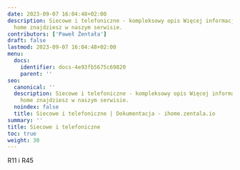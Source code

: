 ```yaml
---
date: 2023-09-07 16:04:48+02:00
description: Siecowe i telefoniczne - kompleksowy opis Więcej informacji na smart
  home znajdziesz w naszym serwisie.
contributors: ['Paweł Żentała']
draft: false
lastmod: 2023-09-07 16:04:48+02:00
menu:
  docs:
    identifier: docs-4e93fb5675c69820
    parent: ''
seo:
  canonical: ''
  description: Siecowe i telefoniczne - kompleksowy opis Więcej informacji na smart
    home znajdziesz w naszym serwisie.
  noindex: false
  title: Siecowe i telefoniczne | Dokumentacja - ihome.zentala.io
summary: ''
title: Siecowe i telefoniczne
toc: true
weight: 30
---
```



R11 i R45
